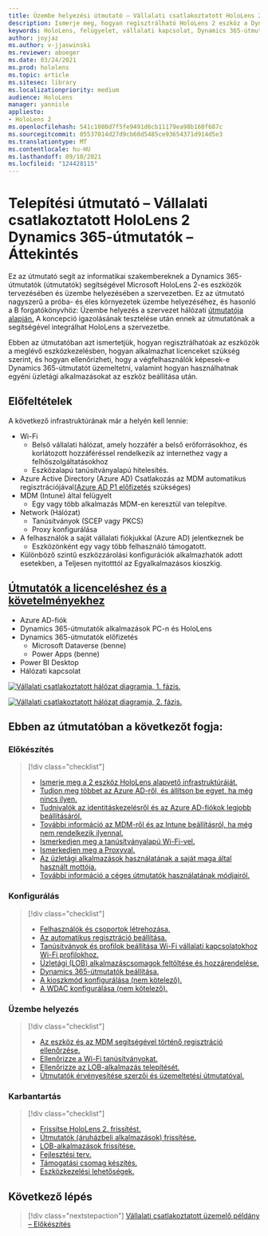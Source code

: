 ```yaml
---
title: Üzembe helyezési útmutató – Vállalati csatlakoztatott HoloLens 2 Dynamics 365-útmutatók – Áttekintés
description: Ismerje meg, hogyan regisztrálható HoloLens 2 eszköz a Dynamics 365-útmutatók segítségével egy vállalati csatlakoztatott hálózaton.
keywords: HoloLens, felügyelet, vállalati kapcsolat, Dynamics 365-útmutatók, AAD, Azure AD, MDM, Mobile Eszközkezelés
author: joyjaz
ms.author: v-jjaswinski
ms.reviewer: aboeger
ms.date: 03/24/2021
ms.prod: hololens
ms.topic: article
ms.sitesec: library
ms.localizationpriority: medium
audience: HoloLens
manager: yannisle
appliesto:
- HoloLens 2
ms.openlocfilehash: 541c1080d7f5fe9491d6cb11179ea98b160f687c
ms.sourcegitcommit: 05537014d27d9cb60d5485ce93654371d914d5e3
ms.translationtype: MT
ms.contentlocale: hu-HU
ms.lasthandoff: 09/10/2021
ms.locfileid: "124428115"
---
```

# <a name="deployment-guide---corporate-connected-hololens-2-with-dynamics-365-guides---overview"></a>Telepítési útmutató – Vállalati csatlakoztatott HoloLens 2 Dynamics 365-útmutatók – Áttekintés

Ez az útmutató segít az informatikai szakembereknek a Dynamics 365-útmutatók (útmutatók) segítségével Microsoft HoloLens 2-es eszközök tervezésében és üzembe helyezésében a szervezetben. Ez az útmutató nagyszerű a próba- és éles környezetek üzembe helyezéséhez, és hasonló a B forgatókönyvhöz: Üzembe helyezés a szervezet hálózati [útmutatója alapján.](/hololens/common-scenarios#scenario-b-deploy-inside-your-organizations-network) A koncepció igazolásának tesztelése után ennek az útmutatónak a segítségével integrálhat HoloLens a szervezetbe.

Ebben az útmutatóban azt ismertetjük, hogyan regisztrálhatóak az eszközök a meglévő eszközkezelésben, hogyan alkalmazhat licenceket szükség szerint, és hogyan ellenőrizheti, hogy a végfelhasználók képesek-e Dynamics 365-útmutatót üzemeltetni, valamint hogyan használhatnak egyéni üzletági alkalmazásokat az eszköz beállítása után. 

## <a name="prerequisites"></a>Előfeltételek

A következő infrastruktúrának már a helyén kell lennie:
- Wi-Fi
    - Belső vállalati hálózat, amely hozzáfér a belső erőforrásokhoz, és korlátozott hozzáféréssel rendelkezik az internethez vagy a felhőszolgáltatásokhoz
    - Eszközalapú tanúsítványalapú hitelesítés.
- Azure Active Directory (Azure AD) Csatlakozás az MDM automatikus regisztrációjával[(Azure AD P1 előfizetés](/azure/active-directory/fundamentals/active-directory-whatis) szükséges)
- MDM (Intune) által felügyelt
    - Egy vagy több alkalmazás MDM-en keresztül van telepítve.
- Network (Hálózat) 
    - Tanúsítványok (SCEP vagy PKCS)
    - Proxy konfigurálása
- A felhasználók a saját vállalati fiókjukkal (Azure AD) jelentkeznek be
    - Eszközönként egy vagy több felhasználó támogatott.
- Különböző szintű eszközzárolási konfigurációk alkalmazhatók adott esetekben, a Teljesen nyitotttól az Egyalkalmazásos kioszkig.

## <a name="guides-licensing-and-requirements"></a>[Útmutatók a licenceléshez és a követelményekhez](/dynamics365/mixed-reality/guides/requirements#licensing-and-product-requirements)

- Azure AD-fiók
- Dynamics 365-útmutatók alkalmazások PC-n és HoloLens
- Dynamics 365-útmutatók előfizetés
    - Microsoft Dataverse (benne)
    - Power Apps (benne)
- Power BI Desktop
- Hálózati kapcsolat

[![Vállalati csatlakoztatott hálózat diagramja, 1. fázis. ](./images/deployment-guides-revised-scenario-b-01-1.png)](./images/deployment-guides-revised-scenario-b-01-1.png#lightbox)

[![Vállalati csatlakoztatott hálózat diagramja, 2. fázis. ](./images/deployment-guides-revised-scenario-b-02-1.png)](./images/deployment-guides-revised-scenario-b-02-1.png#lightbox)

## <a name="in-this-guide-you-will"></a>Ebben az útmutatóban a következőt fogja:
### <a name="prepare"></a>Előkészítés
> [!div class="checklist"]
>- [Ismerje meg a 2 eszköz HoloLens alapvető infrastruktúráját.](hololens2-corp-connected-prepare.md#infrastructure-essentials)
>- [Tudjon meg többet az Azure AD-ről, és állítson be egyet, ha még nincs ilyen.](hololens2-corp-connected-prepare.md#azure-active-directory)
>- [Tudnivalók az identitáskezelésről és az Azure AD-fiókok legjobb beállításáról.](hololens2-corp-connected-prepare.md#identity-management)
>- [További információ az MDM-ről és az Intune beállításról, ha még nem rendelkezik ilyennal.](hololens2-corp-connected-prepare.md#mobile-device-management)
>- [Ismerkedjen meg a tanúsítványalapú Wi-Fi-vel.](hololens2-corp-connected-prepare.md#certificates)
>- [Ismerkedjen meg a Proxyval.](hololens2-corp-connected-prepare.md#proxy)
>- [Az üzletági alkalmazások használatának a saját maga által használt mottója.](hololens2-corp-connected-prepare.md#line-of-business-apps)
>- [További információ a céges útmutatók használatának módjairól.](hololens2-corp-connected-prepare.md#guides-playbook)
### <a name="configure"></a>Konfigurálás
> [!div class="checklist"]
>- [Felhasználók és csoportok létrehozása.](hololens2-corp-connected-configure.md#azure-users-and-groups)
>- [Az automatikus regisztráció beállítása.](hololens2-corp-connected-configure.md#auto-enrollment-on-hololens-2)
>- [Tanúsítványok és profilok beállítása Wi-Fi vállalati kapcsolatokhoz Wi-Fi profilokhoz.](hololens2-corp-connected-configure.md#corporate-wi-fi-connectivity)
>- [Üzletági (LOB) alkalmazáscsomagok feltöltése és hozzárendelése.](hololens2-corp-connected-configure.md#app-deployment)
>- [Dynamics 365-útmutatók beállítása.](hololens2-corp-connected-configure.md#setup-guides-application-licenses-dataverse-and-authoring)
>- [A kioszkmód konfigurálása (nem kötelező).](hololens2-corp-connected-configure.md#optional-kiosk-mode)
>- [A WDAC konfigurálása (nem kötelező).](hololens2-corp-connected-configure.md#optional-wdac)
### <a name="deploy"></a>Üzembe helyezés
> [!div class="checklist"]
>-  [Az eszköz és az MDM segítségével történő regisztráció ellenőrzése.](hololens2-corp-connected-deploy.md#enrollment-validation)
>-  [Ellenőrizze a Wi-Fi tanúsítványokat.](hololens2-corp-connected-deploy.md#wi-fi-certificate-validation)
>-  [Ellenőrizze az LOB-alkalmazás telepítését.](hololens2-corp-connected-deploy.md#validate-lob-app-install)
>-  [Útmutatók érvényesítése szerzői és üzemeltetési útmutatóval.](hololens2-corp-connected-deploy.md#validate-dynamics-365-guides)
### <a name="maintain"></a>Karbantartás
> [!div class="checklist"]
>- [Frissítse HoloLens 2. frissítést.](hololens2-corp-connected-maintain.md#update-hololens)
>- [Útmutatók (áruházbeli alkalmazások) frissítése.](hololens2-corp-connected-maintain.md#how-to-update-dynamics-365-guides-and-other-store-apps)
>- [LOB-alkalmazások frissítése.](hololens2-corp-connected-maintain.md#how-to-update-lob-apps) 
>- [Fejlesztési terv.](hololens2-corp-connected-maintain.md#development-plan) 
>- [Támogatási csomag készítés.](hololens2-corp-connected-maintain.md#support-plan)
>- [Eszközkezelési lehetőségek.](hololens2-corp-connected-maintain.md#device-management)

## <a name="next-step"></a>Következő lépés 
> [!div class="nextstepaction"]
> [Vállalati csatlakoztatott üzemelő példány – Előkészítés](hololens2-corp-connected-prepare.md)
